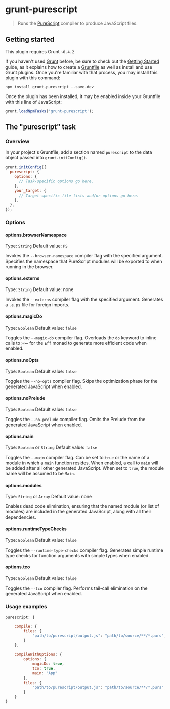 # grunt-purescript

> Runs the [PureScript](https://github.com/purescript/purescript) compiler to produce JavaScript files.

## Getting started
This plugin requires Grunt `~0.4.2`

If you haven't used [Grunt](http://gruntjs.com/) before, be sure to check out the [Getting Started](http://gruntjs.com/getting-started) guide, as it explains how to create a [Gruntfile](http://gruntjs.com/sample-gruntfile) as well as install and use Grunt plugins. Once you're familiar with that process, you may install this plugin with this command:

```shell
npm install grunt-purescript --save-dev
```

Once the plugin has been installed, it may be enabled inside your Gruntfile with this line of JavaScript:

```js
grunt.loadNpmTasks('grunt-purescript');
```

## The "purescript" task

### Overview
In your project's Gruntfile, add a section named `purescript` to the data object passed into `grunt.initConfig()`.

```js
grunt.initConfig({
  purescript: {
    options: {
      // Task-specific options go here.
    },
    your_target: {
      // Target-specific file lists and/or options go here.
    },
  },
});
```

### Options

#### options.browserNamespace
Type: `String`
Default value: `PS`

Invokes the `--browser-namespace` compiler flag with the specified argument. Specifies the namespace that PureScript modules will be exported to when running in the browser.

#### options.externs
Type: `String`
Default value: none

Invokes the `--externs` compiler flag with the specified argument. Generates a `.e.ps` file for foreign imports.

#### options.magicDo
Type: `Boolean`
Default value: `false`

Toggles the `--magic-do` compiler flag. Overloads the `do` keyword to inline calls to `>>=` for the `Eff` monad to generate more efficient code when enabled.

#### options.noOpts
Type: `Boolean`
Default value: `false`

Toggles the `--no-opts` compiler flag. Skips the optimization phase for the generated JavaScript when enabled.

#### options.noPrelude
Type: `Boolean`
Default value: `false`

Toggles the `--no-prelude` compiler flag. Omits the Prelude from the generated JavaScript when enabled.

#### options.main
Type: `Boolean` or `String`
Default value: `false`

Toggles the `--main` compiler flag. Can be set to `true` or the name of a module in which a `main` function resides. When enabled, a call to `main` will be added after all other generated JavaScript. When set to `true`, the module name will be assumed to be `Main`.

#### options.modules
Type: `String` or `Array`
Default value: none

Enables dead code elimination, ensuring that the named module (or list of modules) are included in the generated JavaScript, along with all their dependencies.

#### options.runtimeTypeChecks
Type: `Boolean`
Default value: `false`

Toggles the `--runtime-type-checks` compiler flag. Generates simple runtime type checks for function arguments with simple types when enabled.

#### options.tco
Type: `Boolean`
Default value: `false`

Toggles the `--tco` compiler flag. Performs tail-call elimination on the generated JavaScript when enabled.

### Usage examples

```js
purescript: {

    compile: {
        files: {
            "path/to/purescript/output.js": "path/to/source/**/*.purs",
        }
    },

    compileWithOptions: {
        options: {
            magicDo: true,
            tco: true,
            main: "App"
        },
        files: {
            "path/to/purescript/output.js": "path/to/source/**/*.purs",
        }
    }
}
```
